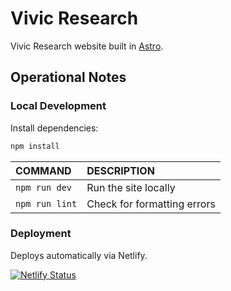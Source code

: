 # Vivic Research

Vivic Research website built in [Astro](https://astro.build).

## Operational Notes

### Local Development

Install dependencies:

```bash
npm install
```

| COMMAND        | DESCRIPTION                             |
|:---------------|:----------------------------------------|
| `npm run dev`  | Run the site locally                    |
| `npm run lint` | Check for formatting errors             |

### Deployment

Deploys automatically via Netlify.

[![Netlify Status](https://api.netlify.com/api/v1/badges/90e6b80d-a19a-45b4-81c1-b07bf464cf10/deploy-status)](https://app.netlify.com/sites/vivicresearch/deploys)
